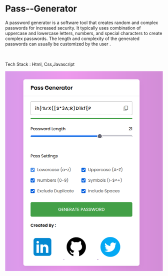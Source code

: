 # Pass--Generator
A password generator is a software tool that creates random and complex passwords for increased security. It typically uses combination of uppercase and lowercase letters, numbers, and special characters to create complex passwords. The length and complexity of the generated passwords can usually be customized by the user .
<br>

<br>
<br>
Tech Stack :  Html, Css,Javascript 

![Screenshot ](https://github.com/HarshSingh21/Pass--Generator/blob/main/image/screenshot.png?raw=true)

